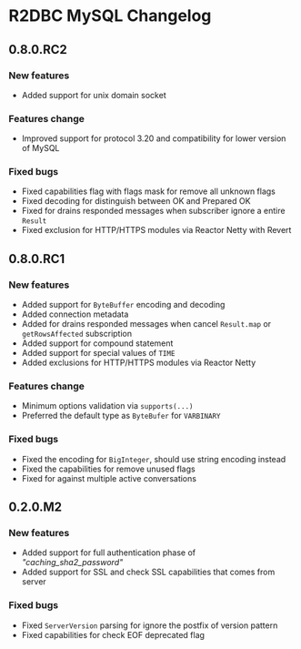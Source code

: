 # R2DBC MySQL Changelog

## 0.8.0.RC2

### New features

- Added support for unix domain socket

### Features change

- Improved support for protocol 3.20 and compatibility for lower version of MySQL

### Fixed bugs

- Fixed capabilities flag with flags mask for remove all unknown flags
- Fixed decoding for distinguish between OK and Prepared OK
- Fixed for drains responded messages when subscriber ignore a entire `Result`
- Fixed exclusion for HTTP/HTTPS modules via Reactor Netty with Revert

## 0.8.0.RC1

### New features

- Added support for `ByteBuffer` encoding and decoding
- Added connection metadata
- Added for drains responded messages when cancel `Result.map` or `getRowsAffected` subscription
- Added support for compound statement
- Added support for special values of `TIME`
- Added exclusions for HTTP/HTTPS modules via Reactor Netty

### Features change

- Minimum options validation via `supports(...)`
- Preferred the default type as `ByteBufer` for `VARBINARY`

### Fixed bugs

- Fixed the encoding for `BigInteger`, should use string encoding instead
- Fixed the capabilities for remove unused flags
- Fixed for against multiple active conversations

## 0.2.0.M2

### New features

- Added support for full authentication phase of *"caching_sha2_password"*
- Added support for SSL and check SSL capabilities that comes from server

### Fixed bugs

- Fixed `ServerVersion` parsing for ignore the postfix of version pattern
- Fixed capabilities for check EOF deprecated flag
